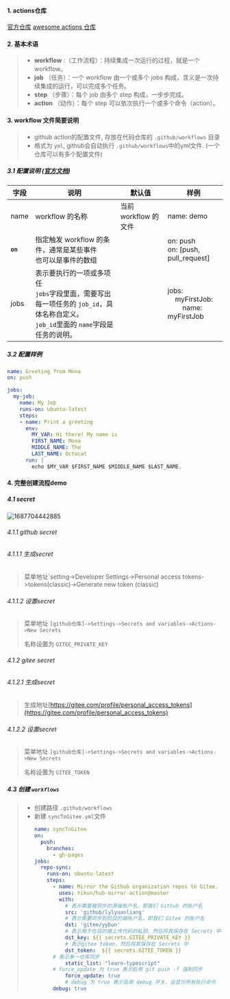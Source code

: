 #### 1. actions仓库

[官方仓库](https://github.com/marketplace?type=actions)       [awesome actions 仓库](https://github.com/sdras/awesome-actions)

#### 2. 基本术语

> * **workflow** :（工作流程）：持续集成一次运行的过程，就是一个 workflow。
> * **job** （任务）：一个 workflow 由一个或多个 jobs 构成，含义是一次持续集成的运行，可以完成多个任务。
> * **step** （步骤）：每个 job 由多个 step 构成，一步步完成。
> * **action** （动作）：每个 step 可以依次执行一个或多个命令（action）。

#### 3. workflow 文件简要说明

> - github action的配置文件, 存放在代码仓库的 `.github/workflows` 目录
> - 格式为 `yml`, github会自动执行 `.github/workflows`中的yml文件. (一个仓库可以有多个配置文件)

##### 3.1 配置说明 ([官方文档](https://help.github.com/en/articles/workflow-syntax-for-github-actions))

| 字段             | 说明                                                                                                                                               | 默认值               | 样例                                                            |
| ---------------- | -------------------------------------------------------------------------------------------------------------------------------------------------- | -------------------- | --------------------------------------------------------------- |
| name             | workflow 的名称                                                                                                                                    | 当前 workflow 的文件 | name: demo                                                      |
| **`on`** | 指定触发 workflow 的条件，通常是某些事件<br />也可以是事件的数组                                                                                   |                      | on: push<br />on: [push, pull_request]                          |
| jobs             | 表示要执行的一项或多项任<br />`jobs`字段里面，需要写出每一项任务的 `job_id`，具体名称自定义。<br />`job_id`里面的 `name`字段是任务的说明。 |                      | jobs:<br />    myFirstJob: <br />        name: myFirstJob |

##### 3.2 配置样例

```yml
name: Greeting from Mona
on: push

jobs:
  my-job:
    name: My Job
    runs-on: ubuntu-latest
    steps:
    - name: Print a greeting
      env:
        MY_VAR: Hi there! My name is
        FIRST_NAME: Mona
        MIDDLE_NAME: The
        LAST_NAME: Octocat
      run: |
        echo $MY_VAR $FIRST_NAME $MIDDLE_NAME $LAST_NAME.
```

#### 4. 完整创建流程demo

##### 4.1 secret

![1687704442885](https://file+.vscode-resource.vscode-cdn.net/d%3A/file_save/workspace/note_cloud/%E5%AD%A6%E4%B9%A0/git/github/image/2.GithubActions/1687704442885.png)

###### 4.1.1 github secret

###### 4.1.1.1 生成secret

> 菜单地址`setting->Developer Settings->Personal access tokens->tokens(classic)->Generate new token (classic)

###### 4.1.1.2 设置secret

> 菜单地址 `[github仓库]->Settings->Secrets and variables->Actions->New Secrets`
>
> 名称设置为 `GITEE_PRIVATE_KEY`

###### 4.1.2 gitee secret

###### 4.1.2.1 生成secret

> 生成地址[https://gitee.com/profile/personal_access_tokens](https://gitee.com/profile/personal_access_tokens)

###### 4.1.2.2 设置secret

> 菜单地址 `[github仓库]->Settings->Secrets and variables->Actions->New Secrets`
>
> 名称设置为 `GITEE_TOKEN`

##### 4.3 创建 `workflows`

> - 创建路径 `.github/workflows`
> - 新建 `syncToGitee.yml`文件
>   ```yml
>   name: syncToGitee
>   on:
>     push:
>       branches:
>         - gh-pages
>   jobs:
>     repo-sync:
>       runs-on: ubuntu-latest
>       steps:
>         - name: Mirror the Github organization repos to Gitee.
>           uses: Yikun/hub-mirror-action@master
>           with:
>             # 表示需要被同步的源端账户名，即我们 Github 的账户名
>             src: 'github/lylyuanliang'
>             # 表示需要同步到的目的端账户名，即我们 Gitee 的账户名
>             dst: 'gitee/yybun'
>             # 表示用于在目的端上传代码的私钥，然后将其保存在 Secrets 中
>             dst_key: ${{ secrets.GITEE_PRIVATE_KEY }}
>             # 表示gitee token，然后将其保存在 Secrets 中
>             dst_token:  ${{ secrets.GITEE_TOKEN }}
>   	  # 表示单一仓库同步
>             static_list: "learn-typescript"
>   	  # force_update 为 true 表示启用 git push -f 强制同步
>             force_update: true
>             # debug 为 true 表示启用 debug 开关，会显示所有执行命令
>   	  debug: true
>   ```
